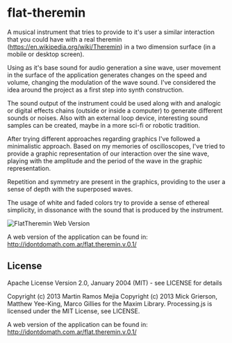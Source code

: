 flat-theremin
=============

A musical instrument that tries to provide to it's user a similar interaction that you could have with a real theremin (https://en.wikipedia.org/wiki/Theremin) in a two dimension surface (in a mobile or desktop screen). 

Using as it's base sound for audio generation a sine wave, user movement in the surface of the application generates changes on the speed and volume, changing the modulation of the wave sound. I've considered the idea around the project as a first step into synth construction.

The sound output of the instrument could be used along with and analogic or digital effects chains (outside or inside a computer) to generate different sounds or noises. Also with an external loop device, interesting sound samples can be created, maybe in a more sci-fi or robotic tradition.

After trying different approaches regarding graphics I've followed a minimalistic approach.
Based on my memories of oscilloscopes, I've tried to provide a graphic representation of our interaction over the sine wave, playing with the amplitude and the period of the wave in the graphic representation. 

Repetition and symmetry are present in the graphics, providing to the user a sense of depth with the superposed waves. 

The usage of white and faded colors try to provide a sense of ethereal simplicity, in dissonance with the sound that is produced by the instrument.

![FlatTheremin Web Version](https://coursera-uploads.s3.amazonaws.com/user-02075260c9e215610fab9274/970251/asst-4/970251-51d19ca1991832.94290011.png "FlatTheremin")

A web version of the application can be found in: http://idontdomath.com.ar/flat.theremin.v.0.1/

License
-------

Apache License Version 2.0, January 2004 (MIT) - see LICENSE for details

Copyright (c) 2013 Martin Ramos Mejia
Copyright (c) 2013 Mick Grierson, Matthew Yee-King, Marco Gillies for the Maxim Library.
Processing.js is licensed under the MIT License, see LICENSE.



A web version of the application can be found in: http://idontdomath.com.ar/flat.theremin.v.0.1/